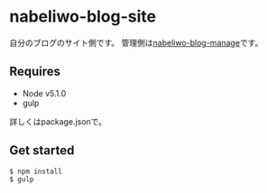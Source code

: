 # nabeliwo-blog-site
自分のブログのサイト側です。
管理側は[nabeliwo-blog-manage](https://github.com/nabeliwo/nabeliwo-blog-manage)です。

## Requires
- Node v5.1.0
- gulp

詳しくはpackage.jsonで。

## Get started
```
$ npm install
$ gulp
```
